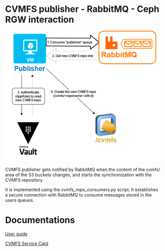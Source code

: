 

# CVMFS publisher - RabbitMQ - Ceph RGW interaction

![ScreenShot](images/Publisher-vault-interaction.png)


CVMFS publisher gets notified by RabbitMQ when the content of the cvmfs/ area of the S3 buckets changes, and starts the synchronization with the CVMFS repository.

It is implemented using the cvmfs_repo_consumers.py script. It establishes a secure connection with RabbitMQ to consume messages stored in the users queues.


# Documentations

[User guide](https://confluence.infn.it/display/INFNCLOUD/Software+Management+user+guide)

[CVMFS Service Card](https://confluence.infn.it/display/INFNCLOUD/CVMFS+Service+Card)